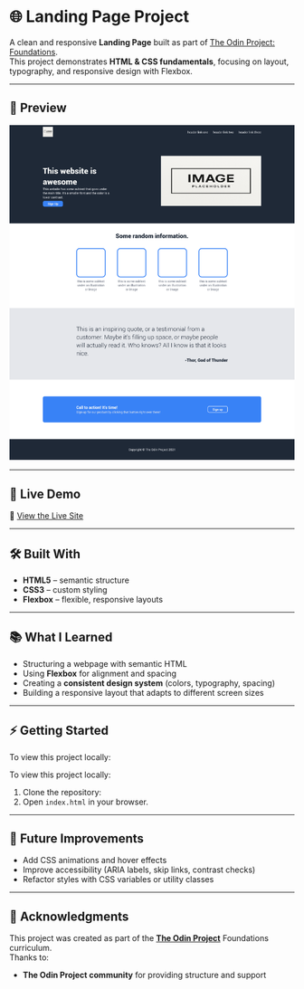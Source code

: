 # 🌐 Landing Page Project

A clean and responsive **Landing Page** built as part of [The Odin Project: Foundations](https://www.theodinproject.com/lessons/foundations-landing-page).  
This project demonstrates **HTML & CSS fundamentals**, focusing on layout, typography, and responsive design with Flexbox.

---

## 📸 Preview

![Landing Page Screenshot](./images/preview.png)  

---

## 🚀 Live Demo

🔗 [View the Live Site](https://empyreanbreaker.github.io/landing-page/)  

---

## 🛠️ Built With
- **HTML5** – semantic structure  
- **CSS3** – custom styling  
- **Flexbox** – flexible, responsive layouts  

---

## 📚 What I Learned
- Structuring a webpage with semantic HTML  
- Using **Flexbox** for alignment and spacing  
- Creating a **consistent design system** (colors, typography, spacing)  
- Building a responsive layout that adapts to different screen sizes  

---

## ⚡ Getting Started
To view this project locally:

To view this project locally:

1. Clone the repository:
2. Open `index.html` in your browser.

---

## 🎯 Future Improvements

* Add CSS animations and hover effects
* Improve accessibility (ARIA labels, skip links, contrast checks)
* Refactor styles with CSS variables or utility classes

---

## 🙌 Acknowledgments

This project was created as part of the **[The Odin Project](https://www.theodinproject.com/)** Foundations curriculum.  
Thanks to:  
- **The Odin Project community** for providing structure and support  
